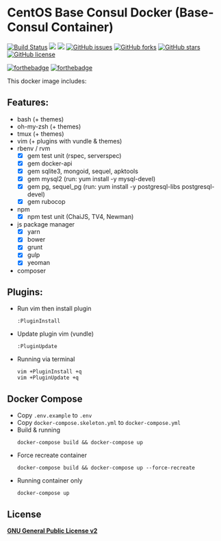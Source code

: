 # CentOS Base Consul Docker (Base-Consul Container)
[![Build Status](https://travis-ci.org/zeroc0d3lab/centos-base-consul.svg?branch=master)](https://travis-ci.org/zeroc0d3lab/centos-base-consul) [![](https://images.microbadger.com/badges/image/zeroc0d3lab/centos-base-consul.svg)](https://microbadger.com/images/zeroc0d3lab/centos-base-consul "Layers") [![](https://images.microbadger.com/badges/version/zeroc0d3lab/centos-base-consul.svg)](https://microbadger.com/images/zeroc0d3lab/centos-base-consul "Version") [![GitHub issues](https://img.shields.io/github/issues/zeroc0d3lab/centos-base-consul.svg)](https://github.com/zeroc0d3lab/centos-base-consul/issues) [![GitHub forks](https://img.shields.io/github/forks/zeroc0d3lab/centos-base-consul.svg)](https://github.com/zeroc0d3lab/centos-base-consul/network) [![GitHub stars](https://img.shields.io/github/stars/zeroc0d3lab/centos-base-consul.svg)](https://github.com/zeroc0d3lab/centos-base-consul/stargazers) [![GitHub license](https://img.shields.io/badge/license-GPLv2-blue.svg)](https://raw.githubusercontent.com/zeroc0d3lab/centos-base-consul/master/LICENSE)

[![forthebadge](http://forthebadge.com/badges/ages-12.svg)](https://github.com/zeroc0d3lab/centos-base-consul)  [![forthebadge](http://forthebadge.com/badges/built-by-developers.svg)](https://github.com/zeroc0d3lab)

This docker image includes:

## Features:
* bash (+ themes)
* oh-my-zsh (+ themes)
* tmux (+ themes)
* vim (+ plugins with vundle & themes)
* rbenv / rvm
  - [X] gem test unit (rspec, serverspec)
  - [X] gem docker-api
  - [X] gem sqlite3, mongoid, sequel, apktools
  - [X] gem mysql2 (run: yum install -y mysql-devel)
  - [X] gem pg, sequel_pg (run: yum install -y postgresql-libs postgresql-devel)
  - [X] gem rubocop
* npm
  - [X] npm test unit (ChaiJS, TV4, Newman)
* js package manager
  - [X] yarn
  - [X] bower
  - [X] grunt
  - [X] gulp
  - [X] yeoman
* composer

## Plugins:
* Run vim then install plugin  
  ```
  :PluginInstall
  ```
* Update plugin vim (vundle) 
  ```
  :PluginUpdate
  ```
* Running via terminal
  ```
  vim +PluginInstall +q
  vim +PluginUpdate +q
  ```

## Docker Compose
* Copy `.env.example` to `.env`
* Copy `docker-compose.skeleton.yml` to `docker-compose.yml`
* Build & running
  ```
  docker-compose build && docker-compose up
  ```
* Force recreate container
  ```
  docker-compose build && docker-compose up --force-recreate
  ```
* Running container only
  ```
  docker-compose up 
  ```

## License
[**GNU General Public License v2**](https://github.com/zeroc0d3lab/centos-base-consul/blob/master/LICENSE)
